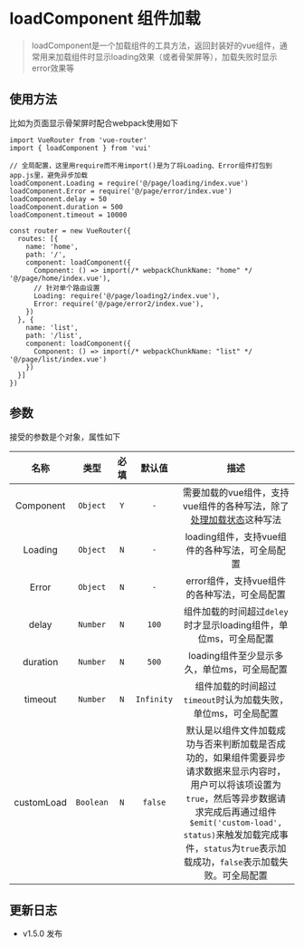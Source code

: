 # loadComponent 组件加载

> loadComponent是一个加载组件的工具方法，返回封装好的vue组件，通常用来加载组件时显示loading效果（或者骨架屏等），加载失败时显示error效果等

## 使用方法

比如为页面显示骨架屏时配合webpack使用如下

```
import VueRouter from 'vue-router'
import { loadComponent } from 'vui'

// 全局配置，这里用require而不用import()是为了将Loading、Error组件打包到app.js里，避免异步加载
loadComponent.Loading = require('@/page/loading/index.vue')
loadComponent.Error = require('@/page/error/index.vue')
loadComponent.delay = 50
loadComponent.duration = 500
loadComponent.timeout = 10000

const router = new VueRouter({
  routes: [{
    name: 'home',
    path: '/',
    component: loadComponent({
      Component: () => import(/* webpackChunkName: "home" */ '@/page/home/index.vue'),
      // 针对单个路由设置
      Loading: require('@/page/loading2/index.vue'),
      Error: require('@/page/error2/index.vue'),
    })
  }, {
    name: 'list',
    path: '/list',
    component: loadComponent({
      Component: () => import(/* webpackChunkName: "list" */ '@/page/list/index.vue')
    })
  }]
})
```

## 参数

接受的参数是个对象，属性如下

名称|类型|必填|默认值|描述
:-:|:-:|:-:|:-:|:-:
Component|`Object`|`Y`|`-`|需要加载的vue组件，支持vue组件的各种写法，除了[处理加载状态](https://cn.vuejs.org/v2/guide/components-dynamic-async.html#%E5%A4%84%E7%90%86%E5%8A%A0%E8%BD%BD%E7%8A%B6%E6%80%81)这种写法
Loading|`Object`|`N`|`-`|loading组件，支持vue组件的各种写法，可全局配置
Error|`Object`|`N`|`-`|error组件，支持vue组件的各种写法，可全局配置
delay|`Number`|`N`|`100`|组件加载的时间超过`deley`时才显示loading组件，单位ms，可全局配置
duration|`Number`|`N`|`500`|loading组件至少显示多久，单位ms，可全局配置
timeout|`Number`|`N`|`Infinity`|组件加载的时间超过`timeout`时认为加载失败，单位ms，可全局配置
customLoad|`Boolean`|`N`|`false`|默认是以组件文件加载成功与否来判断加载是否成功的，如果组件需要异步请求数据来显示内容时，用户可以将该项设置为`true`，然后等异步数据请求完成后再通过组件`$emit('custom-load', status)`来触发加载完成事件，`status`为`true`表示加载成功，`false`表示加载失败。可全局配置

## 更新日志

* v1.5.0 发布
